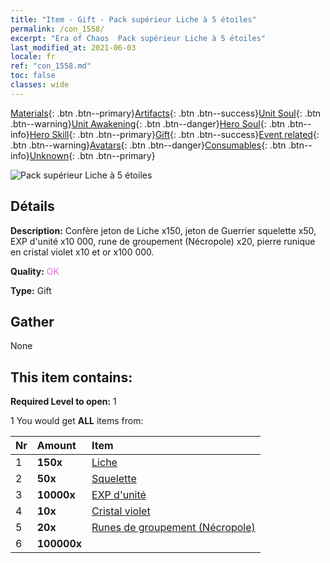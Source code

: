 ```yaml
---
title: "Item - Gift - Pack supérieur Liche à 5 étoiles"
permalink: /con_1558/
excerpt: "Era of Chaos  Pack supérieur Liche à 5 étoiles"
last_modified_at: 2021-06-03
locale: fr
ref: "con_1558.md"
toc: false
classes: wide
---
```

 [Materials](/ItemsFR/){: .btn .btn--primary}[Artifacts](/ItemsFR/Artifacts/){: .btn .btn--success}[Unit Soul](/ItemsFR/UnitSoul/){: .btn .btn--warning}[Unit Awakening](/ItemsFR/UnitAwakening/){: .btn .btn--danger}[Hero Soul](/ItemsFR/HeroSoul/){: .btn .btn--info}[Hero Skill](/ItemsFR/HeroSkill/){: .btn .btn--primary}[Gift](/ItemsFR/Gift/){: .btn .btn--success}[Event related](/ItemsFR/Events/){: .btn .btn--warning}[Avatars](/ItemsFR/Avatars/){: .btn .btn--danger}[Consumables](/ItemsFR/Consumables/){: .btn .btn--info}[Unknown](/ItemsFR/Unknown/){: .btn .btn--primary}

 ![Pack supérieur Liche à 5 étoiles](/images/t/i_907167.png)

## Détails
 **Description:** Confère jeton de Liche x150, jeton de Guerrier squelette x50, EXP d'unité x10 000, rune de groupement (Nécropole) x20, pierre runique en cristal violet x10 et or x100 000.

 **Quality:** <span style="color: #DA70D6">OK</span>

 **Type:** Gift

## Gather

  None

## This item contains:

 **Required Level to open:** 1

 1 You would get **ALL** items  from:

  | Nr | Amount |     Item    |
  |:---|:-------|:------------|
  | 1 |  **150x** | [Liche](/ItemsFR/unt_212/) |  | 
  | 2 |  **50x** | [Squelette](/ItemsFR/unt_208/) |  | 
  | 3 |  **10000x** | [EXP d'unité](/ItemsFR/con_902/) |  | 
  | 4 |  **10x** | [Cristal violet](/ItemsFR/con_720/) |  | 
  | 5 |  **20x** | [Runes de groupement (Nécropole)](/ItemsFR/con_755/) |  | 
  | 6 |  **100000x** | <i class="fas fa-coins"/> |  | 
